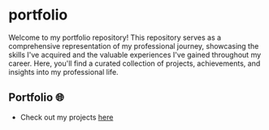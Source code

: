# portfolio
Welcome to my portfolio repository! This repository serves as a comprehensive representation of my professional journey, showcasing the skills I've acquired and the valuable experiences I've gained throughout my career. Here, you'll find a curated collection of projects, achievements, and insights into my professional life.


## Portfolio 🌐

- Check out my projects [here](https://dollymoulekhi.github.io/portfolio/)
